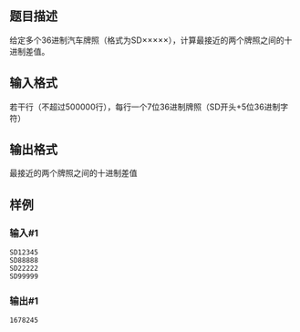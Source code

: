 ## 题目描述
给定多个36进制汽车牌照（格式为SD×××××），计算最接近的两个牌照之间的十进制差值。

## 输入格式
若干行（不超过500000行），每行一个7位36进制牌照（SD开头+5位36进制字符）

## 输出格式
最接近的两个牌照之间的十进制差值

## 样例
### 输入#1
```
SD12345
SD88888
SD22222
SD99999
```

### 输出#1
```
1678245
```

